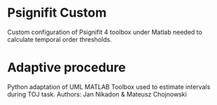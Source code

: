# Psignifit Custom
Custom configuration of Psignifit 4 toolbox under Matlab needed to calculate temporal order thresholds.

# Adaptive procedure 
Python adaptation of UML MATLAB Toolbox used to estimate intervals during TOJ task.  Authors: Jan Nikadon & Mateusz Chojnowski
